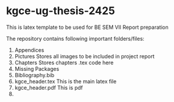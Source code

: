 # kgce-ug-thesis-2425
This is latex template to be used for BE SEM VII Report preparation

The repository contains following important folders/files:
1. Appendices
2. Pictures           Stores all images to be included in                          project report
3. Chapters           Stores chapters .tex code here   
4. Missing Packages
5. Bibliography.bib
6. kgce_header.tex   This is the main latex file
7. kgce_header.pdf   This is pdf   
8. 
